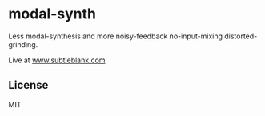 # modal-synth

Less modal-synthesis and more noisy-feedback no-input-mixing distorted-grinding.

Live at www.subtleblank.com


## License

MIT
